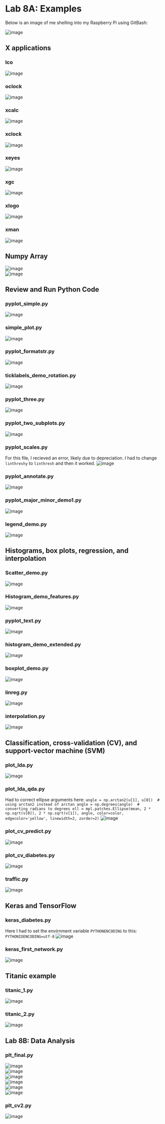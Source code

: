 # Lab 8A: Examples

Below is an image of me shelling into my Raspberry Pi using GitBash:

![image](image1.png)  


## X applications

### Ico

![image](image2.png)  

### oclock

![image](image3.png)  

### xcalc
![image](image4.png)  

### xclock
![image](image5.png)  

### xeyes
![image](image6.png)  

### xgc
![image](image7.png)  

### xlogo
![image](image8.png)  

### xman
![image](image9.png)  

## Numpy Array

![image](image10.png)  
![image](image11.png)  

## Review and Run Python Code

### pyplot_simple.py
![image](image12.png)  

### simple_plot.py
![image](image13.png)  

### pyplot_formatstr.py
![image](image14.png)  

### ticklabels_demo_rotation.py
![image](image15.png)  

### pyplot_three.py
![image](image16.png)  

### pyplot_two_subplots.py
![image](image17.png)  

### pyplot_scales.py
For this file, I recieved an error, likely due to depreciation. I had to change `linthreshy` to `linthresh` and then it worked.
![image](image18.png)  

### pyplot_annotate.py
![image](image19.png)  

### pyplot_major_minor_demo1.py
![image](image20.png)  

### legend_demo.py
![image](image21.png)  

## Histograms, box plots, regression, and interpolation

### Scatter_demo.py
![image](image22.png)  

### Histogram_demo_features.py
![image](image23.png)  

### pyplot_text.py
![image](image24.png)  

### histogram_demo_extended.py
![image](image25.png)  

### boxplot_demo.py
![image](image26.png)  

### linreg.py
![image](image27.png)  

### interpolation.py
![image](image28.png)  


## Classification, cross-validation (CV), and support-vector machine (SVM)

### plot_lda.py
![image](image29.png)  

### plot_lda_qda.py
Had to correct ellipse arguments here: 
`angle = np.arctan2(u[1], u[0])  # using arctan2 instead of arctan
    angle = np.degrees(angle)  # converting radians to degrees
    ell = mpl.patches.Ellipse(mean, 2 * np.sqrt(v[0]), 2 * np.sqrt(v[1]),
                              angle, color=color, edgecolor='yellow', linewidth=2, zorder=2)`
![image](image30.png)  

### plot_cv_predict.py
![image](image31.png)  

### plot_cv_diabetes.py
![image](image32.png)  

### traffic.py
![image](image33.png)  

## Keras and TensorFlow


### keras_diabetes.py
Here I had to set the envirnment variable `PYTHONENCODING` to this: `PYTHONIOENCODING=utf-8`
![image](image34.png)  

### keras_first_network.py
![image](image35.png)  

## Titanic example

### titanic_1.py
![image](image36.png)  

### titanic_2.py
![image](image37.png)  

## Lab 8B: Data Analysis

### plt_final.py

![image](image38.png)  
![image](image39.png)  
![image](image40.png)  
![image](image41.png)  
![image](image42.png)  
![image](image43.png)  

### plt_cv2.py

![image](image44.png)  




